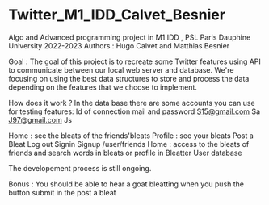 # Twitter_M1_IDD_Calvet_Besnier
Algo and Advanced programming project in M1 IDD , PSL Paris Dauphine University 2022-2023
Authors : Hugo Calvet and Matthias Besnier

Goal : The goal of this project is to recreate some Twitter features using API to communicate between our local web server and database. We're focusing on using
the best data structures to store and process the data depending on the features that we choose to implement.  

How does it work ? 
In the data base there are some accounts you can use for testing features: 
Id of connection
mail and password 
S15@gmail.com    Sa
J97@gmail.com    Js

Home : see the bleats of the friends'bleats
Profile : see your bleats
Post a Bleat 
Log out 
Signin
Signup
/user/friends
Home : access to the bleats of friends and search words in bleats or profile in Bleatter User database

The developement process is still ongoing.

Bonus : You should be able to hear a goat bleatting when you push the button submit in the post a bleat
